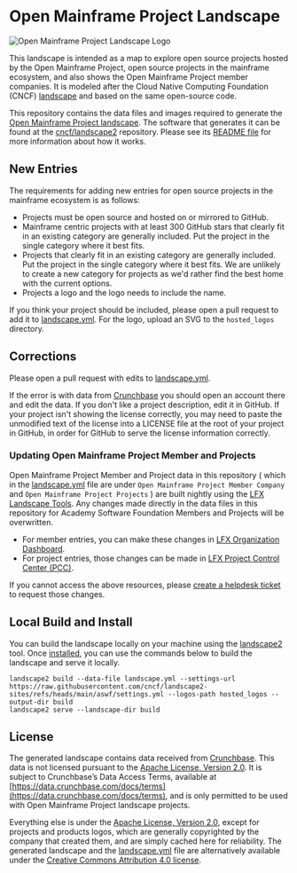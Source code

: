 # Open Mainframe Project Landscape

![Open Mainframe Project Landscape Logo](https://landscape.openmainframeproject.org/images/left-logo.svg)

This landscape is intended as a map to explore open source projects hosted by the Open Mainframe Project, open source projects in the mainframe ecosystem, and also shows the Open Mainframe Project member companies. It is modeled after the Cloud Native Computing Foundation (CNCF) [landscape](https://landscape.cncf.io) and based on the same open-source code.

This repository contains the data files and images required to generate the [Open Mainframe Project landscape](https://landscape.openmainframeproject.org). The software that generates it can be found at the [cncf/landscape2](https://github.com/cncf/landscape2) repository. Please see its [README file](https://github.com/cncf/landscape2#landscape2) for more information about how it works.

## New Entries

The requirements for adding new entries for open source projects in the mainframe ecosystem is as follows:

* Projects must be open source and hosted on or mirrored to GitHub.
* Mainframe centric projects with at least 300 GitHub stars that clearly fit in an existing category are generally included. Put the project in the single category where it best fits.
* Projects that clearly fit in an existing category are generally included. Put the project in the single category where it best fits. We are unlikely to create a new category for projects as we'd rather find the best home with the current options.
* Projects a logo and the logo needs to include the name.

If you think your project should be included, please open a pull request to add it to [landscape.yml](landscape.yml). For the logo, upload an SVG to the `hosted_logos` directory.

## Corrections

Please open a pull request with edits to [landscape.yml](landscape.yml).

If the error is with data from [Crunchbase](https://www.crunchbase.com/) you should open an account there and edit the data. If you don't like a project description, edit it in GitHub. If your project isn't showing the license correctly, you may need to paste the unmodified text of the license into a LICENSE file at the root of your project in GitHub, in order for GitHub to serve the license information correctly.

### Updating Open Mainframe Project Member and Projects

Open Mainframe Project Member and Project data in this repository ( which in the [landscape.yml](landscape.yml) file are under `Open Mainframe Project Member Company` and `Open Mainframe Project Projects` ) are built nightly using the [LFX Landscape Tools](https://github.com/jmertic/lfx-landscape-tools). Any changes made directly in the data files in this repository for Academy Software Foundation Members and Projects will be overwritten.

- For member entries, you can make these changes in [LFX Organization Dashboard](https://docs.linuxfoundation.org/lfx/organization-dashboard/organization-profile).
- For project entries, those changes can be made in [LFX Project Control Center (PCC)](https://docs.linuxfoundation.org/lfx/project-control-center/v2-latest-version/operations/project-definition).

If you cannot access the above resources, please [create a helpdesk ticket](https://members.openmainframeproject.org) to request those changes.

## Local Build and Install

You can build the landscape locally on your machine using the [landscape2](https://github.com/cncf/landscape2) tool. Once [installed](https://github.com/cncf/landscape2?tab=readme-ov-file#installation), you can use the commands below to build the landscape and serve it locally.

```shell
landscape2 build --data-file landscape.yml --settings-url https://raw.githubusercontent.com/cncf/landscape2-sites/refs/heads/main/aswf/settings.yml --logos-path hosted_logos --output-dir build
landscape2 serve --landscape-dir build
```

## License

The generated landscape contains data received from [Crunchbase](http://www.crunchbase.com). This data is not licensed pursuant to the [Apache License, Version 2.0](https://www.apache.org/licenses/LICENSE-2.0.txt). It is subject to Crunchbase’s Data Access Terms, available at [https://data.crunchbase.com/docs/terms](https://data.crunchbase.com/docs/terms), and is only permitted to be used with Open Mainframe Project landscape projects.

Everything else is under the [Apache License, Version 2.0](https://www.apache.org/licenses/LICENSE-2.0.txt), except for projects and products logos, which are generally copyrighted by the company that created them, and are simply cached here for reliability. The generated landscape and the [landscape.yml](landscape.yml) file are alternatively available under the [Creative Commons Attribution 4.0 license](https://creativecommons.org/licenses/by/4.0/).
